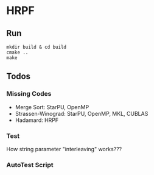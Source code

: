 # HRPF

## Run

```shell
mkdir build & cd build
cmake ..
make
```

## Todos

### Missing Codes

- Merge Sort: StarPU, OpenMP
- Strassen-Winograd: StarPU, OpenMP, MKL, CUBLAS
- Hadamard: HRPF

### Test

How string parameter "interleaving" works???

### AutoTest Script

